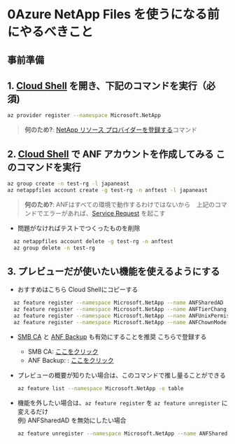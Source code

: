 # 0Azure NetApp Files を使うになる前にやるべきこと

## 事前準備

## 1. [Cloud Shell](https://docs.microsoft.com/ja-jp/azure/cloud-shell/overview) を開き、下記のコマンドを実行（必須)

  ```bash
  az provider register --namespace Microsoft.NetApp
  ```

  > **何のため?**:  [NetApp リソース プロバイダーを登録する](https://docs.microsoft.com/ja-jp/azure/azure-netapp-files/azure-netapp-files-register)コマンド

## 2. [Cloud Shell](https://docs.microsoft.com/ja-jp/azure/cloud-shell/overview) で ANF アカウントを作成してみる このコマンドを実行

  ```bash
  az group create -n test-rg -l japaneast
  az netappfiles account create -g test-rg -n anftest -l japaneast
  ```
  
  > **何のため?**:  ANFはすべての環境で動作するわけではないから　上記のコマンドでエラーがあれば、[Service Request](https://docs.microsoft.com/ja-jp/azure/azure-portal/supportability/how-to-create-azure-support-request) を起こす

* 問題がなければテストでつくったものを削除

```bash
  az netappfiles account delete -g test-rg -n anftest
  az group delete -n test-rg
  ```

## 3. プレビューだが使いたい機能を使えるようにする

* おすすめはこちら Cloud Shellにコピーする

```bash
  az feature register --namespace Microsoft.NetApp --name ANFSharedAD
  az feature register --namespace Microsoft.NetApp --name ANFTierChang
  az feature register --namespace Microsoft.NetApp --name ANFUnixPermissions
  az feature register --namespace Microsoft.NetApp --name ANFChownMode
  ```

* [SMB CA](https://docs.microsoft.com/ja-jp/azure/azure-netapp-files/enable-continuous-availability-existing-smb) と [ANF Backup](https://docs.microsoft.com/ja-jp/azure/azure-netapp-files/backup-introduction) も有効にすることを推奨 こちらで登録する
  * SMB CA: [ここをクリック](https://forms.office.com/Pages/ResponsePage.aspx?id=v4j5cvGGr0GRqy180BHbR2Qj2eZL0mZPv1iKUrDGvc9UQUFTUjExUDA5VU5KMUY1RllSVjNEOUVTWCQlQCN0PWcu)
  * ANF Backup: : [ここをクリック](https://forms.office.com/pages/responsepage.aspx?id=v4j5cvGGr0GRqy180BHbR2Qj2eZL0mZPv1iKUrDGvc9UMkI3NUIxVkVEVkdJMko3WllQMVRNMTdEWSQlQCN0PWcu)

* プレビューの概要が知りたい場合は、このコマンドで推し量ることができる

  ```bash
  az feature list --namespace Microsoft.NetApp -o table
  ```

* 機能を外したい場合は、`az feature register` を `az feature unregister` に変えるだけ  
  例) ANFSharedAD を無効にしたい場合  

  ```bash
  az feature unregister --namespace Microsoft.NetApp --name ANFSharedAD
  ```
